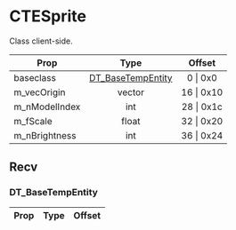 # CTESprite
Class client-side.

|Prop|Type|Offset|
|---|:-:|:-:|
|baseclass|[DT_BaseTempEntity](#DT_BaseTempEntity)|0 \| 0x0|
|m_vecOrigin|vector|16 \| 0x10|
|m_nModelIndex|int|28 \| 0x1c|
|m_fScale|float|32 \| 0x20|
|m_nBrightness|int|36 \| 0x24|

## Recv

### DT_BaseTempEntity

|Prop|Type|Offset|
|---|:-:|:-:|
